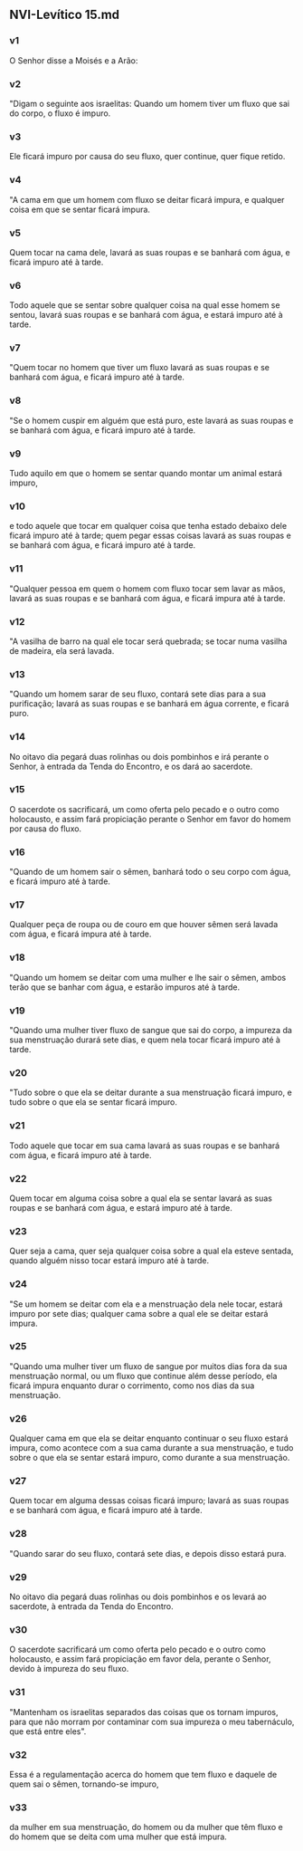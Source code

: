 ## NVI-Levítico 15.md
### v1
 O Senhor disse a Moisés e a Arão:
### v2
 "Digam o seguinte aos israelitas: Quando um homem tiver um fluxo que sai do corpo, o fluxo é impuro.
### v3
 Ele ficará impuro por causa do seu fluxo, quer continue, quer fique retido.
### v4
 "A cama em que um homem com fluxo se deitar ficará impura, e qualquer coisa em que se sentar ficará impura.
### v5
 Quem tocar na cama dele, lavará as suas roupas e se banhará com água, e ficará impuro até à tarde.
### v6
 Todo aquele que se sentar sobre qualquer coisa na qual esse homem se sentou, lavará suas roupas e se banhará com água, e estará impuro até à tarde.
### v7
 "Quem tocar no homem que tiver um fluxo lavará as suas roupas e se banhará com água, e ficará impuro até à tarde.
### v8
 "Se o homem cuspir em alguém que está puro, este lavará as suas roupas e se banhará com água, e ficará impuro até à tarde.
### v9
 Tudo aquilo em que o homem se sentar quando montar um animal estará impuro,
### v10
 e todo aquele que tocar em qualquer coisa que tenha estado debaixo dele ficará impuro até à tarde; quem pegar essas coisas lavará as suas roupas e se banhará com água, e ficará impuro até à tarde.
### v11
 "Qualquer pessoa em quem o homem com fluxo tocar sem lavar as mãos, lavará as suas roupas e se banhará com água, e ficará impura até à tarde.
### v12
 "A vasilha de barro na qual ele tocar será quebrada; se tocar numa vasilha de madeira, ela será lavada.
### v13
 "Quando um homem sarar de seu fluxo, contará sete dias para a sua purificação; lavará as suas roupas e se banhará em água corrente, e ficará puro.
### v14
 No oitavo dia pegará duas rolinhas ou dois pombinhos e irá perante o Senhor, à entrada da Tenda do Encontro, e os dará ao sacerdote.
### v15
 O sacerdote os sacrificará, um como oferta pelo pecado e o outro como holocausto, e assim fará propiciação perante o Senhor em favor do homem por causa do fluxo.
### v16
 "Quando de um homem sair o sêmen, banhará todo o seu corpo com água, e ficará impuro até à tarde.
### v17
 Qualquer peça de roupa ou de couro em que houver sêmen será lavada com água, e ficará impura até à tarde.
### v18
 "Quando um homem se deitar com uma mulher e lhe sair o sêmen, ambos terão que se banhar com água, e estarão impuros até à tarde.
### v19
 "Quando uma mulher tiver fluxo de sangue que sai do corpo, a impureza da sua menstruação durará sete dias, e quem nela tocar ficará impuro até à tarde.
### v20
 "Tudo sobre o que ela se deitar durante a sua menstruação ficará impuro, e tudo sobre o que ela se sentar ficará impuro.
### v21
 Todo aquele que tocar em sua cama lavará as suas roupas e se banhará com água, e ficará impuro até à tarde.
### v22
 Quem tocar em alguma coisa sobre a qual ela se sentar lavará as suas roupas e se banhará com água, e estará impuro até à tarde.
### v23
 Quer seja a cama, quer seja qualquer coisa sobre a qual ela esteve sentada, quando alguém nisso tocar estará impuro até à tarde.
### v24
 "Se um homem se deitar com ela e a menstruação dela nele tocar, estará impuro por sete dias; qualquer cama sobre a qual ele se deitar estará impura.
### v25
 "Quando uma mulher tiver um fluxo de sangue por muitos dias fora da sua menstruação normal, ou um fluxo que continue além desse período, ela ficará impura enquanto durar o corrimento, como nos dias da sua menstruação.
### v26
 Qualquer cama em que ela se deitar enquanto continuar o seu fluxo estará impura, como acontece com a sua cama durante a sua menstruação, e tudo sobre o que ela se sentar estará impuro, como durante a sua menstruação.
### v27
 Quem tocar em alguma dessas coisas ficará impuro; lavará as suas roupas e se banhará com água, e ficará impuro até à tarde.
### v28
 "Quando sarar do seu fluxo, contará sete dias, e depois disso estará pura.
### v29
 No oitavo dia pegará duas rolinhas ou dois pombinhos e os levará ao sacerdote, à entrada da Tenda do Encontro.
### v30
 O sacerdote sacrificará um como oferta pelo pecado e o outro como holocausto, e assim fará propiciação em favor dela, perante o Senhor, devido à impureza do seu fluxo.
### v31
 "Mantenham os israelitas separados das coisas que os tornam impuros, para que não morram por contaminar com sua impureza o meu tabernáculo, que está entre eles".
### v32
 Essa é a regulamentação acerca do homem que tem fluxo e daquele de quem sai o sêmen, tornando-se impuro,
### v33
 da mulher em sua menstruação, do homem ou da mulher que têm fluxo e do homem que se deita com uma mulher que está impura.

